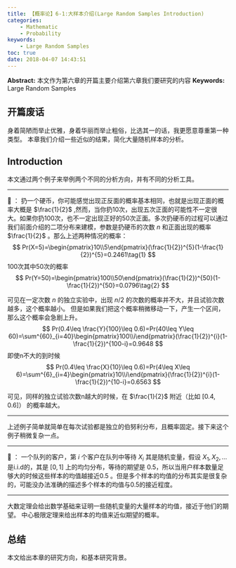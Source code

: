 ```yaml
---
title: 【概率论】6-1:大样本介绍(Large Random Samples Introduction)
categories:
    - Mathematic
    - Probability
keywords:
    - Large Random Samples
toc: true
date: 2018-04-07 14:43:51
---
```


**Abstract:** 本文作为第六章的开篇主要介绍第六章我们要研究的内容
**Keywords:** Large Random Samples

<!--more-->
## 开篇废话
身着简陋而举止优雅，身着华丽而举止粗俗，比选其一的话，我更愿意尊重第一种类型。
本章我们介绍一些近似的结果，简化大量随机样本的分析。
## Introduction
本文通过两个例子来举例两个不同的分析方向，并有不同的分析工具。

--------------
🌰 ：
扔一个硬币，你可能感觉出现正反面的概率基本相同，也就是出现正面的概率大概是 $\frac{1}{2}$ ,然而，当你扔10次，出现五次正面的可能性不一定很大。如果你扔100次，也不一定出现正好的50次正面。多次扔硬币的过程可以通过我们前面介绍的二项分布来建模，参数是扔硬币的次数 $n$ 和正面出现的概率 $\frac{1}{2}$  。那么上述两种情况的概率：
$$
Pr(X=5)=\begin{pmatrix}10\\5\end{pmatrix}(\frac{1}{2})^{5}(1-\frac{1}{2})^{5}=0.2461\tag{1}
$$
100次其中50次的概率
$$
Pr(Y=50)=\begin{pmatrix}100\\50\end{pmatrix}(\frac{1}{2})^{50}(1-\frac{1}{2})^{50}=0.0796\tag{2}
$$

可见在一定次数 $n$ 的独立实验中，出现 $n/2$ 的次数的概率并不大，并且试验次数越多，这个概率越小。
但是如果我们把这个概率稍微移动一下，产生一个区间，那么这个概率会急剧上升。
$$
Pr(0.4\leq \frac{Y}{100}\leq 0.6)=Pr(40\leq Y\leq 60)=\sum^{60}_{i=40}\begin{pmatrix}100\\i\end{pmatrix}(\frac{1}{2})^{i}(1-\frac{1}{2})^{100-i}=0.9648
$$
即使n不大的到时候
$$
Pr(0.4\leq \frac{X}{10}\leq 0.6)=Pr(4\leq X\leq 6)=\sum^{6}_{i=4}\begin{pmatrix}10\\i\end{pmatrix}(\frac{1}{2})^{i}(1-\frac{1}{2})^{10-i}=0.6563
$$

可见，同样的独立试验次数n越大的时候，在 $\frac{1}{2}$ 附近（比如 $[0.4,0.6]$） 的概率越大。

--------------

上述例子简单就简单在每次试验都是独立的伯努利分布，且概率固定。接下来这个例子稍微复杂一点。

--------------
🌰 ：
一个队列的客户，第 $i$ 个客户在队列中等待 $X_i$ 其是随机变量，假设 $X_1,X_2,\dots$ 是i.i.d的，其是 $[0,1]$ 上的均匀分布，等待的期望是 0.5，所以当用户样本数量足够大的时候这些样本的均值越接近0.5 。但是多个样本的均值的分布其实是很复杂的，可能没办法准确的描述多个样本的均值与0.5的接近程度。

--------------

大数定理会给出数学基础来证明一些随机变量的大量样本的均值，接近于他们的期望。
中心极限定理来给出样本的均值来近似期望的概率。


## 总结
本文给出本章的研究方向，和基本研究背景。
